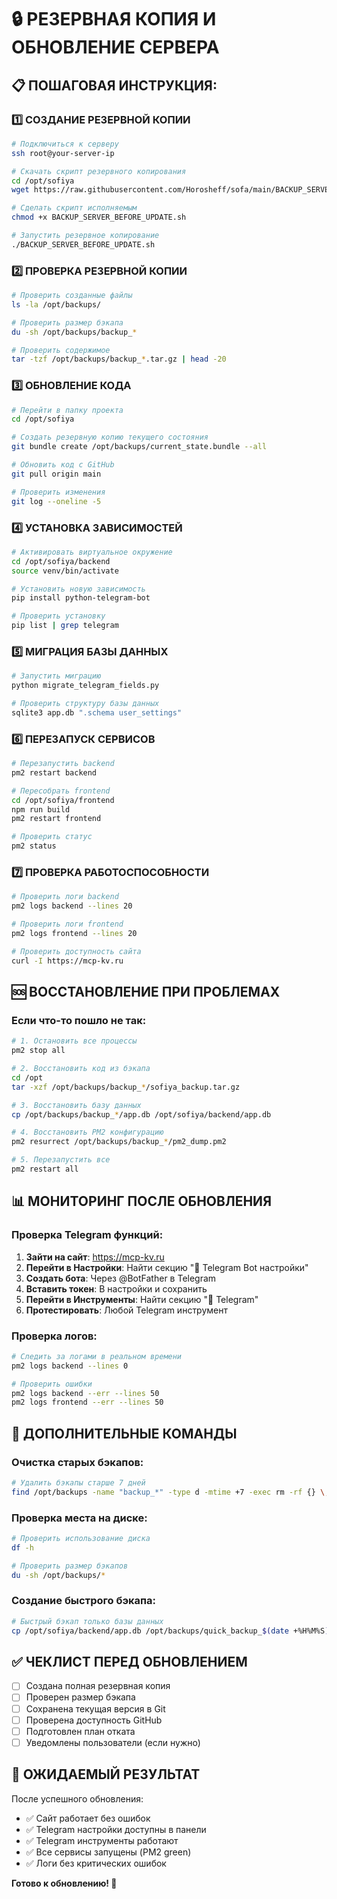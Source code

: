 # 🔒 РЕЗЕРВНАЯ КОПИЯ И ОБНОВЛЕНИЕ СЕРВЕРА

## 📋 ПОШАГОВАЯ ИНСТРУКЦИЯ:

### 1️⃣ СОЗДАНИЕ РЕЗЕРВНОЙ КОПИИ

```bash
# Подключиться к серверу
ssh root@your-server-ip

# Скачать скрипт резервного копирования
cd /opt/sofiya
wget https://raw.githubusercontent.com/Horosheff/sofa/main/BACKUP_SERVER_BEFORE_UPDATE.sh

# Сделать скрипт исполняемым
chmod +x BACKUP_SERVER_BEFORE_UPDATE.sh

# Запустить резервное копирование
./BACKUP_SERVER_BEFORE_UPDATE.sh
```

### 2️⃣ ПРОВЕРКА РЕЗЕРВНОЙ КОПИИ

```bash
# Проверить созданные файлы
ls -la /opt/backups/

# Проверить размер бэкапа
du -sh /opt/backups/backup_*

# Проверить содержимое
tar -tzf /opt/backups/backup_*.tar.gz | head -20
```

### 3️⃣ ОБНОВЛЕНИЕ КОДА

```bash
# Перейти в папку проекта
cd /opt/sofiya

# Создать резервную копию текущего состояния
git bundle create /opt/backups/current_state.bundle --all

# Обновить код с GitHub
git pull origin main

# Проверить изменения
git log --oneline -5
```

### 4️⃣ УСТАНОВКА ЗАВИСИМОСТЕЙ

```bash
# Активировать виртуальное окружение
cd /opt/sofiya/backend
source venv/bin/activate

# Установить новую зависимость
pip install python-telegram-bot

# Проверить установку
pip list | grep telegram
```

### 5️⃣ МИГРАЦИЯ БАЗЫ ДАННЫХ

```bash
# Запустить миграцию
python migrate_telegram_fields.py

# Проверить структуру базы данных
sqlite3 app.db ".schema user_settings"
```

### 6️⃣ ПЕРЕЗАПУСК СЕРВИСОВ

```bash
# Перезапустить backend
pm2 restart backend

# Пересобрать frontend
cd /opt/sofiya/frontend
npm run build
pm2 restart frontend

# Проверить статус
pm2 status
```

### 7️⃣ ПРОВЕРКА РАБОТОСПОСОБНОСТИ

```bash
# Проверить логи backend
pm2 logs backend --lines 20

# Проверить логи frontend  
pm2 logs frontend --lines 20

# Проверить доступность сайта
curl -I https://mcp-kv.ru
```

## 🆘 ВОССТАНОВЛЕНИЕ ПРИ ПРОБЛЕМАХ

### Если что-то пошло не так:

```bash
# 1. Остановить все процессы
pm2 stop all

# 2. Восстановить код из бэкапа
cd /opt
tar -xzf /opt/backups/backup_*/sofiya_backup.tar.gz

# 3. Восстановить базу данных
cp /opt/backups/backup_*/app.db /opt/sofiya/backend/app.db

# 4. Восстановить PM2 конфигурацию
pm2 resurrect /opt/backups/backup_*/pm2_dump.pm2

# 5. Перезапустить все
pm2 restart all
```

## 📊 МОНИТОРИНГ ПОСЛЕ ОБНОВЛЕНИЯ

### Проверка Telegram функций:

1. **Зайти на сайт**: https://mcp-kv.ru
2. **Перейти в Настройки**: Найти секцию "🤖 Telegram Bot настройки"
3. **Создать бота**: Через @BotFather в Telegram
4. **Вставить токен**: В настройки и сохранить
5. **Перейти в Инструменты**: Найти секцию "🤖 Telegram"
6. **Протестировать**: Любой Telegram инструмент

### Проверка логов:

```bash
# Следить за логами в реальном времени
pm2 logs backend --lines 0

# Проверить ошибки
pm2 logs backend --err --lines 50
pm2 logs frontend --err --lines 50
```

## 🔧 ДОПОЛНИТЕЛЬНЫЕ КОМАНДЫ

### Очистка старых бэкапов:
```bash
# Удалить бэкапы старше 7 дней
find /opt/backups -name "backup_*" -type d -mtime +7 -exec rm -rf {} \;
```

### Проверка места на диске:
```bash
# Проверить использование диска
df -h

# Проверить размер бэкапов
du -sh /opt/backups/*
```

### Создание быстрого бэкапа:
```bash
# Быстрый бэкап только базы данных
cp /opt/sofiya/backend/app.db /opt/backups/quick_backup_$(date +%H%M%S).db
```

## ✅ ЧЕКЛИСТ ПЕРЕД ОБНОВЛЕНИЕМ

- [ ] Создана полная резервная копия
- [ ] Проверен размер бэкапа
- [ ] Сохранена текущая версия в Git
- [ ] Проверена доступность GitHub
- [ ] Подготовлен план отката
- [ ] Уведомлены пользователи (если нужно)

## 🎯 ОЖИДАЕМЫЙ РЕЗУЛЬТАТ

После успешного обновления:
- ✅ Сайт работает без ошибок
- ✅ Telegram настройки доступны в панели
- ✅ Telegram инструменты работают
- ✅ Все сервисы запущены (PM2 green)
- ✅ Логи без критических ошибок

**Готово к обновлению! 🚀**
